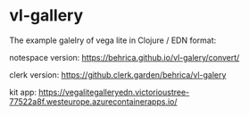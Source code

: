 # vl-gallery

The example galelry of vega lite in Clojure / EDN format:

notespace version: https://behrica.github.io/vl-galery/convert/

clerk version: https://github.clerk.garden/behrica/vl-galery

kit app: https://vegalitegalleryedn.victorioustree-77522a8f.westeurope.azurecontainerapps.io/
